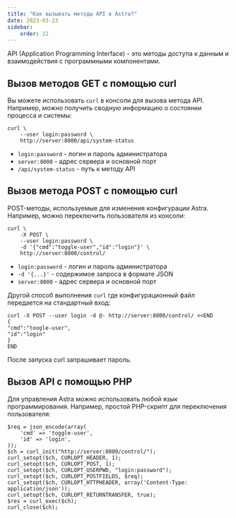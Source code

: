 ```yaml
---
title: "Как вызывать методы API в Astra?"
date: 2023-03-23
sidebar:
    order: 22
---
```


API (Application Programming Interface) - это методы доступа к данным и взаимодействия с программными компонентами.

## Вызов методов GET с помощью curl[](/ru/astra/admin-guide/api/call-api#call-get-methods-with-curl)

Вы можете использовать `curl` в консоли для вызова метода API. Например, можно получить сводную информацию о состоянии процесса и системы:

```
curl \
    --user login:password \
    http://server:8000/api/system-status
```

- `login:password` - логин и пароль администратора
- `server:8000` - адрес сервера и основной порт
- `/api/system-status` - путь к методу API

## Вызов метода POST с помощью curl[](/ru/astra/admin-guide/api/call-api#call-post-method-with-curl)

POST-методы, используемые для изменения конфигурации Astra. Например, можно переключить пользователя из консоли:

```
curl \
    -X POST \
    --user login:password \
    -d '{"cmd":"toggle-user","id":"login"}' \
    http://server:8000/control/
```

- `login:password` - логин и пароль администратора
- `-d '{...}'` - содержимое запроса в формате JSON
- `server:8000` - адрес сервера и основной порт

Другой способ выполнения `curl` где конфигурационный файл передается на стандартный вход:

```
curl -X POST --user login -d @- http://server:8000/control/ <<END
{
"cmd":"toogle-user",
"id":"login"
}
END
```

После запуска curl запрашивает пароль.

## Вызов API с помощью PHP[](/ru/astra/admin-guide/api/call-api#call-api-with-php)

Для управления Astra можно использовать любой язык программирования. Например, простой PHP-скрипт для переключения пользователя:

```
$req = json_encode(array(
    'cmd' => 'toggle-user',
    'id' => 'login',
));
$ch = curl_init("http://server:8000/control/");
curl_setopt($ch, CURLOPT_HEADER, 1);
curl_setopt($ch, CURLOPT_POST, 1);
curl_setopt($ch, CURLOPT_USERPWD, "login:password");
curl_setopt($ch, CURLOPT_POSTFIELDS, $req);
curl_setopt($ch, CURLOPT_HTTPHEADER, array('Content-Type: application/json'));
curl_setopt($ch, CURLOPT_RETURNTRANSFER, true);
$res = curl_exec($ch);
curl_close($ch);
```
